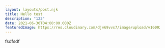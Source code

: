 ```yaml
---
layout: layouts/post.njk
title: Hello test
description: "123"
date: 2021-06-30T04:00:00.000Z
featuredImage: https://res.cloudinary.com/djv69vvs7/image/upload/v1609222676/interiordesign/bench-accounting-nvzvOPQW0gc-unsplash-1_yeyrs3.jpg
---
```

fsdfsdf